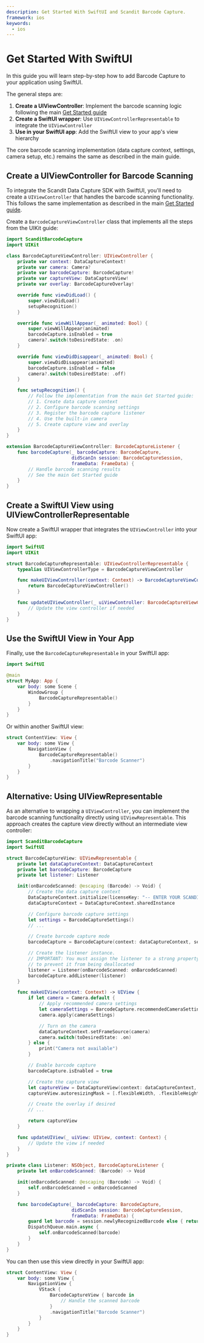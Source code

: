 ```yaml
---
description: Get Started With SwiftUI and Scandit Barcode Capture.
framework: ios
keywords:
  - ios
---
```


# Get Started With SwiftUI

In this guide you will learn step-by-step how to add Barcode Capture to your application using SwiftUI.

The general steps are:

1. **Create a UIViewController**: Implement the barcode scanning logic following the main [Get Started guide](./get-started.md)
2. **Create a SwiftUI wrapper**: Use `UIViewControllerRepresentable` to integrate the `UIViewController`
3. **Use in your SwiftUI app**: Add the SwiftUI view to your app's view hierarchy

The core barcode scanning implementation (data capture context, settings, camera setup, etc.) remains the same as described in the main guide.

## Create a UIViewController for Barcode Scanning

To integrate the Scandit Data Capture SDK with SwiftUI, you'll need to create a `UIViewController` that handles the barcode scanning functionality. This follows the same implementation as described in the main [Get Started guide](./get-started.md).

Create a `BarcodeCaptureViewController` class that implements all the steps from the UIKit guide:

```swift
import ScanditBarcodeCapture
import UIKit

class BarcodeCaptureViewController: UIViewController {
    private var context: DataCaptureContext!
    private var camera: Camera?
    private var barcodeCapture: BarcodeCapture!
    private var captureView: DataCaptureView!
    private var overlay: BarcodeCaptureOverlay!

    override func viewDidLoad() {
        super.viewDidLoad()
        setupRecognition()
    }

    override func viewWillAppear(_ animated: Bool) {
        super.viewWillAppear(animated)
        barcodeCapture.isEnabled = true
        camera?.switch(toDesiredState: .on)
    }

    override func viewDidDisappear(_ animated: Bool) {
        super.viewDidDisappear(animated)
        barcodeCapture.isEnabled = false
        camera?.switch(toDesiredState: .off)
    }

    func setupRecognition() {
        // Follow the implementation from the main Get Started guide:
        // 1. Create data capture context
        // 2. Configure barcode scanning settings 
        // 3. Register the barcode capture listener
        // 4. Use the built-in camera
        // 5. Create capture view and overlay
    }
}

extension BarcodeCaptureViewController: BarcodeCaptureListener {
    func barcodeCapture(_ barcodeCapture: BarcodeCapture,
                        didScanIn session: BarcodeCaptureSession,
                        frameData: FrameData) {
        // Handle barcode scanning results
        // See the main Get Started guide
    }
}
```

## Create a SwiftUI View using UIViewControllerRepresentable

Now create a SwiftUI wrapper that integrates the `UIViewController` into your SwiftUI app:

```swift
import SwiftUI
import UIKit

struct BarcodeCaptureRepresentable: UIViewControllerRepresentable {
    typealias UIViewControllerType = BarcodeCaptureViewController

    func makeUIViewController(context: Context) -> BarcodeCaptureViewController {
        return BarcodeCaptureViewController()
    }

    func updateUIViewController(_ uiViewController: BarcodeCaptureViewController, context: Context) {
        // Update the view controller if needed
    }
}
```

## Use the SwiftUI View in Your App

Finally, use the `BarcodeCaptureRepresentable` in your SwiftUI app:

```swift
import SwiftUI

@main
struct MyApp: App {
    var body: some Scene {
        WindowGroup {
            BarcodeCaptureRepresentable()
        }
    }
}
```

Or within another SwiftUI view:

```swift
struct ContentView: View {
    var body: some View {
        NavigationView {
            BarcodeCaptureRepresentable()
                .navigationTitle("Barcode Scanner")
        }
    }
}
```

## Alternative: Using UIViewRepresentable

As an alternative to wrapping a `UIViewController`, you can implement the barcode scanning functionality directly using `UIViewRepresentable`. This approach creates the capture view directly without an intermediate view controller:

```swift
import ScanditBarcodeCapture
import SwiftUI

struct BarcodeCaptureView: UIViewRepresentable {
    private let dataCaptureContext: DataCaptureContext
    private let barcodeCapture: BarcodeCapture
    private let listener: Listener

    init(onBarcodeScanned: @escaping (Barcode) -> Void) {
        // Create the data capture context
        DataCaptureContext.initialize(licenseKey: "-- ENTER YOUR SCANDIT LICENSE KEY HERE --")
        dataCaptureContext = DataCaptureContext.sharedInstance

        // Configure barcode capture settings
        let settings = BarcodeCaptureSettings()
        // ...

        // Create barcode capture mode
        barcodeCapture = BarcodeCapture(context: dataCaptureContext, settings: settings)

        // Create the listener instance.
        // IMPORTANT: You must assign the listener to a strong property
        // to prevent it from being deallocated
        listener = Listener(onBarcodeScanned: onBarcodeScanned)
        barcodeCapture.addListener(listener)
    }

    func makeUIView(context: Context) -> UIView {
        if let camera = Camera.default {
            // Apply recommended camera settings
            let cameraSettings = BarcodeCapture.recommendedCameraSettings
            camera.apply(cameraSettings)

            // Turn on the camera
            dataCaptureContext.setFrameSource(camera)
            camera.switch(toDesiredState: .on)
        } else {
            print("Camera not available")
        }

        // Enable barcode capture
        barcodeCapture.isEnabled = true

        // Create the capture view
        let captureView = DataCaptureView(context: dataCaptureContext, frame: .zero)
        captureView.autoresizingMask = [.flexibleWidth, .flexibleHeight]

        // Create the overlay if desired
        // ...

        return captureView
    }

    func updateUIView(_ uiView: UIView, context: Context) {
        // Update the view if needed
    }
}

private class Listener: NSObject, BarcodeCaptureListener {
    private let onBarcodeScanned: (Barcode) -> Void

    init(onBarcodeScanned: @escaping (Barcode) -> Void) {
        self.onBarcodeScanned = onBarcodeScanned
    }

    func barcodeCapture(_ barcodeCapture: BarcodeCapture,
                        didScanIn session: BarcodeCaptureSession,
                        frameData: FrameData) {
        guard let barcode = session.newlyRecognizedBarcode else { return }
        DispatchQueue.main.async {
            self.onBarcodeScanned(barcode)
        }
    }
}
```

You can then use this view directly in your SwiftUI app:

```swift
struct ContentView: View {
    var body: some View {
        NavigationView {
            VStack {
                BarcodeCaptureView { barcode in
                    // Handle the scanned barcode
                }
                .navigationTitle("Barcode Scanner")
            }
        }
    }
}
```

